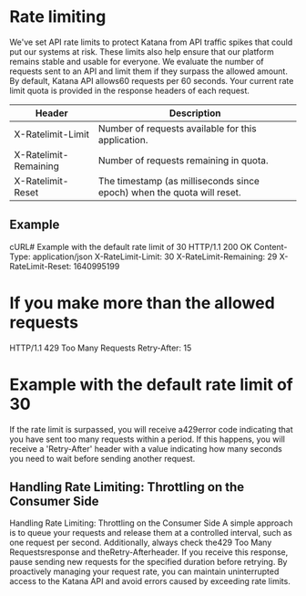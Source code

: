 # Rate limiting

We've set API rate limits to protect Katana from API traffic spikes that could put our
systems at risk. These limits also help ensure that our platform remains stable and
usable for everyone. We evaluate the number of requests sent to an API and limit them if
they surpass the allowed amount. By default, Katana API allows60 requests per 60
seconds. Your current rate limit quota is provided in the response headers of each
request.

| Header                | Description                                                            |
| --------------------- | ---------------------------------------------------------------------- |
| X-Ratelimit-Limit     | Number of requests available for this application.                     |
| X-Ratelimit-Remaining | Number of requests remaining in quota.                                 |
| X-Ratelimit-Reset     | The timestamp (as milliseconds since epoch) when the quota will reset. |

## Example

cURL# Example with the default rate limit of 30 HTTP/1.1 200 OK Content-Type:
application/json X-RateLimit-Limit: 30 X-RateLimit-Remaining: 29 X-RateLimit-Reset:
1640995199

# If you make more than the allowed requests

HTTP/1.1 429 Too Many Requests Retry-After: 15

# Example with the default rate limit of 30

If the rate limit is surpassed, you will receive a429error code indicating that you have
sent too many requests within a period. If this happens, you will receive a
'Retry-After' header with a value indicating how many seconds you need to wait before
sending another request.

## Handling Rate Limiting: Throttling on the Consumer Side

Handling Rate Limiting: Throttling on the Consumer Side A simple approach is to queue
your requests and release them at a controlled interval, such as one request per second.
Additionally, always check the429 Too Many Requestsresponse and theRetry-Afterheader. If
you receive this response, pause sending new requests for the specified duration before
retrying. By proactively managing your request rate, you can maintain uninterrupted
access to the Katana API and avoid errors caused by exceeding rate limits.

